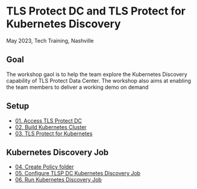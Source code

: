 # TLS Protect DC and TLS Protect for Kubernetes Discovery

May 2023, Tech Training, Nashville

## Goal
The workshop gaol is to help the team explore the Kubernetes Discovery capability of TLS Protect Data Center.
The workshop also aims at enabling the team members to deliver a working demo on demand

## Setup
* [01. Access TLS Protect DC]()
* [02. Build Kubernetes Cluster]()
* [03. TLS Protect for Kubernetes]()

## Kubernetes Discovery Job
* [04. Create Policy folder]()
* [05. Configure TLSP DC Kubernetes Discovery Job]()
* [06. Run Kubernetes Discovery Job]()

